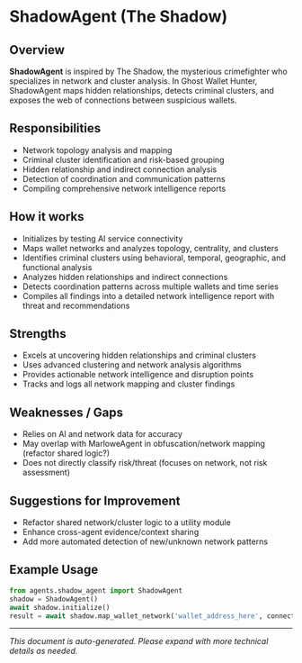 # ShadowAgent (The Shadow)

## Overview

**ShadowAgent** is inspired by The Shadow, the mysterious crimefighter who specializes in network and cluster analysis. In Ghost Wallet Hunter, ShadowAgent maps hidden relationships, detects criminal clusters, and exposes the web of connections between suspicious wallets.

## Responsibilities

- Network topology analysis and mapping
- Criminal cluster identification and risk-based grouping
- Hidden relationship and indirect connection analysis
- Detection of coordination and communication patterns
- Compiling comprehensive network intelligence reports

## How it works

- Initializes by testing AI service connectivity
- Maps wallet networks and analyzes topology, centrality, and clusters
- Identifies criminal clusters using behavioral, temporal, geographic, and functional analysis
- Analyzes hidden relationships and indirect connections
- Detects coordination patterns across multiple wallets and time series
- Compiles all findings into a detailed network intelligence report with threat and recommendations

## Strengths

- Excels at uncovering hidden relationships and criminal clusters
- Uses advanced clustering and network analysis algorithms
- Provides actionable network intelligence and disruption points
- Tracks and logs all network mapping and cluster findings

## Weaknesses / Gaps

- Relies on AI and network data for accuracy
- May overlap with MarloweAgent in obfuscation/network mapping (refactor shared logic?)
- Does not directly classify risk/threat (focuses on network, not risk assessment)

## Suggestions for Improvement

- Refactor shared network/cluster logic to a utility module
- Enhance cross-agent evidence/context sharing
- Add more automated detection of new/unknown network patterns

## Example Usage

```python
from agents.shadow_agent import ShadowAgent
shadow = ShadowAgent()
await shadow.initialize()
result = await shadow.map_wallet_network('wallet_address_here', connected_wallets)
```

---
*This document is auto-generated. Please expand with more technical details as needed.*
